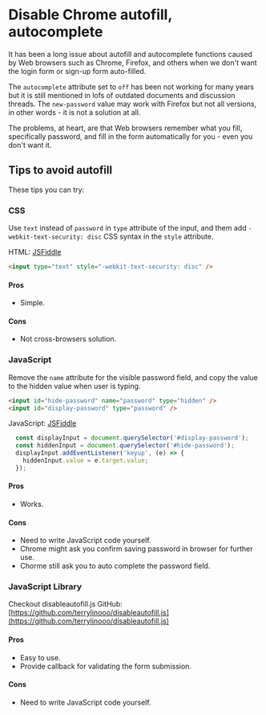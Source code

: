 # Disable Chrome autofill, autocomplete

It has been a long issue about autofill and autocomplete functions caused by Web browsers such as Chrome, Firefox, and others when we don't want the login form or sign-up form auto-filled.

The `autocomplete` attribute set to `off` has been not working for many years but it is still mentioned in lofs of outdated documents and discussion threads. The `new-password` value may work with Firefox but not all versions, in other words - it is not a solution at all.

The problems, at heart, are that Web browsers remember what you fill, specifically password, and fill in the form automatically for you - even you don't want it.

## Tips to avoid autofill

These tips you can try:

### CSS 

Use `text` instead of `password` in `type` attribute of the input, and them add `-webkit-text-security: disc` CSS syntax in the `style` attribute. 

HTML: [JSFiddle](https://jsfiddle.net/terrylinooo/92daLrhz/)
```html
<input type="text" style="-webkit-text-security: disc" />
```

#### Pros
- Simple.

#### Cons
- Not cross-browsers solution.

### JavaScript

Remove the `name` attribute for the visible password field, and copy the value to the hidden value when user is typing.

```html
<input id="hide-password" name="password" type="hidden" />
<input id="display-password" type="password" />
```
JavaScript: [JSFiddle](https://jsfiddle.net/terrylinooo/cLthqfdj/)
```javascript
  const displayInput = document.querySelector('#display-password');
  const hiddenInput = document.querySelector('#hide-password');
  displayInput.addEventListener('keyup', (e) => {
    hiddenInput.value = e.target.value;
  });
```

#### Pros
- Works.

#### Cons
- Need to write JavaScript code yourself.
- Chrome might ask you confirm saving password in browser for further use.
- Chorme still ask you to auto complete the password field.

### JavaScript Library

Checkout disableautofill.js
GitHub: [https://github.com/terrylinooo/disableautofill.js](https://github.com/terrylinooo/disableautofill.js)

#### Pros
- Easy to use.
- Provide callback for validating the form submission.

#### Cons
- Need to write JavaScript code yourself.
